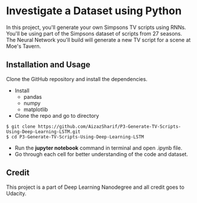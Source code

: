 # Investigate a Dataset using Python 

In this project, you'll generate your own Simpsons TV scripts using RNNs. You'll be using part of the Simpsons dataset of scripts from 27 seasons. The Neural Network you'll build will generate a new TV script for a scene at Moe's Tavern.


## Installation and Usage

Clone the GitHub repository and install the dependencies.
* Install 
  * pandas
  * numpy
  * matplotlib
 * Clone the repo and go to directory 
```
$ git clone https://github.com/AizazSharif/P3-Generate-TV-Scripts-Using-Deep-Learning-LSTM.git
$ cd P3-Generate-TV-Scripts-Using-Deep-Learning-LSTM

```
* Run the **jupyter notebook** command in terminal and open .ipynb file.
* Go through each cell for better understanding of the code and dataset.

## Credit 

This project is a part of Deep Learning Nanodegree and all credit goes to Udacity.





